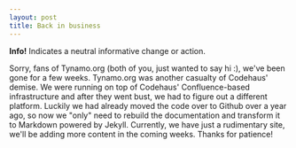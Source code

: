 ```yaml
---
layout: post
title: Back in business
---
```


<span class="alert alert-info">
  <strong>Info!</strong> Indicates a neutral informative change or action.
</span>

Sorry, fans of Tynamo.org (both of you, just wanted to say hi :), we've been gone for a few weeks. Tynamo.org was another casualty of Codehaus' demise. We were running on top of Codehaus' Confluence-based infrastructure and after they went bust, we had to figure out a different platform. Luckily we had already moved the code over to Github over a year ago, so now we "only" need to rebuild the documentation and transform it to Markdown powered by Jekyll. Currently, we have just a rudimentary site, we'll be adding more content in the coming weeks. Thanks for patience!